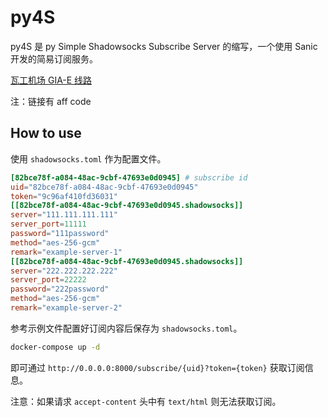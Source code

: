 # py4S

py4S 是 py Simple Shadowsocks Subscribe Server 的缩写，一个使用 Sanic 开发的简易订阅服务。

[瓦工机场 GIA-E 线路](https://justmysocks1.net/members/aff.php?aff=1025) 

注：链接有 aff code

## How to use

使用 `shadowsocks.toml` 作为配置文件。

```toml
[82bce78f-a084-48ac-9cbf-47693e0d0945] # subscribe id
uid="82bce78f-a084-48ac-9cbf-47693e0d0945"
token="9c96af410fd36031"
[[82bce78f-a084-48ac-9cbf-47693e0d0945.shadowsocks]]
server="111.111.111.111"
server_port=11111
password="111password"
method="aes-256-gcm"
remark="example-server-1"
[[82bce78f-a084-48ac-9cbf-47693e0d0945.shadowsocks]]
server="222.222.222.222"
server_port=22222
password="222password"
method="aes-256-gcm"
remark="example-server-2"
```

参考示例文件配置好订阅内容后保存为 `shadowsocks.toml`。

```bash
docker-compose up -d
```

即可通过 `http://0.0.0.0:8000/subscribe/{uid}?token={token}` 获取订阅信息。

注意：如果请求 `accept-content` 头中有 `text/html` 则无法获取订阅。